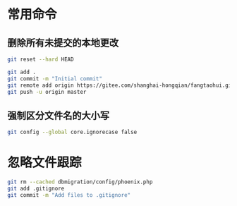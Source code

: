 # 常用命令 

## 删除所有未提交的本地更改  
```bash  
git reset --hard HEAD
```  

```bash
git add .
git commit -m "Initial commit"
git remote add origin https://gitee.com/shanghai-hongqian/fangtaohui.git
git push -u origin master
```  

## 强制区分文件名的大小写
```bash  
git config --global core.ignorecase false
```  

# 忽略文件跟踪
```bash  
git rm --cached dbmigration/config/phoenix.php
git add .gitignore
git commit -m "Add files to .gitignore"
```  